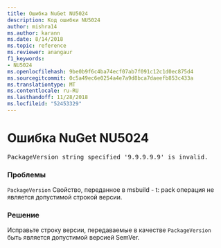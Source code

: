 ```yaml
---
title: Ошибка NuGet NU5024
description: Код ошибки NU5024
author: mishra14
ms.author: karann
ms.date: 8/14/2018
ms.topic: reference
ms.reviewer: anangaur
f1_keywords:
- NU5024
ms.openlocfilehash: 9be0b9f6c4ba74ecf07ab7f091c12c1d0ec875d4
ms.sourcegitcommit: 0c5a49ec6e0254a4e7a9d8bca7daeefb853c433a
ms.translationtype: MT
ms.contentlocale: ru-RU
ms.lasthandoff: 11/28/2018
ms.locfileid: "52453329"
---
```

# <a name="nuget-error-nu5024"></a>Ошибка NuGet NU5024
<pre>PackageVersion string specified '9.9.9.9.9' is invalid.</pre>

### <a name="issue"></a>Проблемы

`PackageVersion` Свойство, переданное в msbuild - t: pack операция не является допустимой строкой версии.


### <a name="solution"></a>Решение

Исправьте строку версии, передаваемые в качестве `PackageVersion` быть является допустимой версией SemVer.

